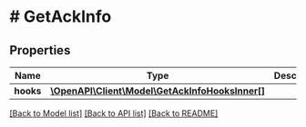 # # GetAckInfo

## Properties

Name | Type | Description | Notes
------------ | ------------- | ------------- | -------------
**hooks** | [**\OpenAPI\Client\Model\GetAckInfoHooksInner[]**](GetAckInfoHooksInner.md) |  | [optional]

[[Back to Model list]](../../README.md#models) [[Back to API list]](../../README.md#endpoints) [[Back to README]](../../README.md)
